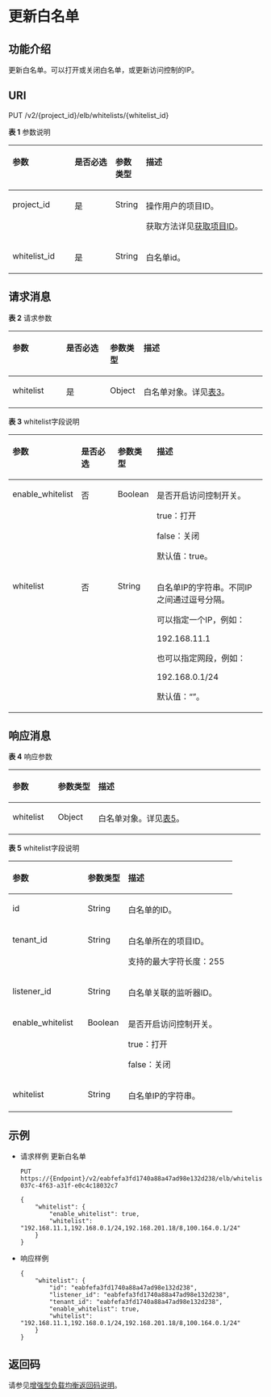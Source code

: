 # 更新白名单<a name="zh-cn_topic_0096561579"></a>

## 功能介绍<a name="zh-cn_topic_0082414423_section25592982141010"></a>

更新白名单。可以打开或关闭白名单，或更新访问控制的IP。

## URI<a name="zh-cn_topic_0082414423_section1020336141010"></a>

PUT /v2/\{project\_id\}/elb/whitelists/\{whitelist\_id\}

**表 1**  参数说明

<a name="table19284434847"></a>
<table><thead align="left"><tr id="row53207345413"><th class="cellrowborder" valign="top" width="24.717528247175284%" id="mcps1.2.5.1.1"><p id="p14320103411418"><a name="p14320103411418"></a><a name="p14320103411418"></a>参数</p>
</th>
<th class="cellrowborder" valign="top" width="16.478352164783523%" id="mcps1.2.5.1.2"><p id="p17321193410416"><a name="p17321193410416"></a><a name="p17321193410416"></a>是否必选</p>
</th>
<th class="cellrowborder" valign="top" width="9.37906209379062%" id="mcps1.2.5.1.3"><p id="p93217345414"><a name="p93217345414"></a><a name="p93217345414"></a>参数类型</p>
</th>
<th class="cellrowborder" valign="top" width="49.42505749425058%" id="mcps1.2.5.1.4"><p id="p103219344418"><a name="p103219344418"></a><a name="p103219344418"></a>描述</p>
</th>
</tr>
</thead>
<tbody><tr id="row41261482555"><td class="cellrowborder" valign="top" width="24.717528247175284%" headers="mcps1.2.5.1.1 "><p id="p1399071505415"><a name="p1399071505415"></a><a name="p1399071505415"></a>project_id</p>
</td>
<td class="cellrowborder" valign="top" width="16.478352164783523%" headers="mcps1.2.5.1.2 "><p id="zh-cn_topic_0020100158_p557643211309"><a name="zh-cn_topic_0020100158_p557643211309"></a><a name="zh-cn_topic_0020100158_p557643211309"></a>是</p>
</td>
<td class="cellrowborder" valign="top" width="9.37906209379062%" headers="mcps1.2.5.1.3 "><p id="zh-cn_topic_0020100158_p6162677511304"><a name="zh-cn_topic_0020100158_p6162677511304"></a><a name="zh-cn_topic_0020100158_p6162677511304"></a>String</p>
</td>
<td class="cellrowborder" valign="top" width="49.42505749425058%" headers="mcps1.2.5.1.4 "><p id="zh-cn_topic_0020100158_p35845144113012"><a name="zh-cn_topic_0020100158_p35845144113012"></a><a name="zh-cn_topic_0020100158_p35845144113012"></a>操作用户的项目ID。</p>
<p id="p8222164914610"><a name="p8222164914610"></a><a name="p8222164914610"></a>获取方法详见<a href="获取项目ID.md">获取项目ID</a>。</p>
</td>
</tr>
<tr id="row17321934649"><td class="cellrowborder" valign="top" width="24.717528247175284%" headers="mcps1.2.5.1.1 "><p id="p13211434942"><a name="p13211434942"></a><a name="p13211434942"></a>whitelist_id</p>
</td>
<td class="cellrowborder" valign="top" width="16.478352164783523%" headers="mcps1.2.5.1.2 "><p id="p832115347410"><a name="p832115347410"></a><a name="p832115347410"></a>是</p>
</td>
<td class="cellrowborder" valign="top" width="9.37906209379062%" headers="mcps1.2.5.1.3 "><p id="p558811119178"><a name="p558811119178"></a><a name="p558811119178"></a>String</p>
</td>
<td class="cellrowborder" valign="top" width="49.42505749425058%" headers="mcps1.2.5.1.4 "><p id="p163215346417"><a name="p163215346417"></a><a name="p163215346417"></a>白名单id。</p>
</td>
</tr>
</tbody>
</table>

## 请求消息<a name="zh-cn_topic_0082414423_section50846133141010"></a>

**表 2**  请求参数

<a name="zh-cn_topic_0143878054_table25240599"></a>
<table><thead align="left"><tr id="zh-cn_topic_0143878054_row39640618"><th class="cellrowborder" valign="top" width="21.13%" id="mcps1.2.5.1.1"><p id="zh-cn_topic_0143878054_p56773510"><a name="zh-cn_topic_0143878054_p56773510"></a><a name="zh-cn_topic_0143878054_p56773510"></a>参数</p>
</th>
<th class="cellrowborder" valign="top" width="17.27%" id="mcps1.2.5.1.2"><p id="zh-cn_topic_0143878054_p35251631"><a name="zh-cn_topic_0143878054_p35251631"></a><a name="zh-cn_topic_0143878054_p35251631"></a>是否必选</p>
</th>
<th class="cellrowborder" valign="top" width="13.18%" id="mcps1.2.5.1.3"><p id="zh-cn_topic_0143878054_p36809868"><a name="zh-cn_topic_0143878054_p36809868"></a><a name="zh-cn_topic_0143878054_p36809868"></a>参数类型</p>
</th>
<th class="cellrowborder" valign="top" width="48.42%" id="mcps1.2.5.1.4"><p id="zh-cn_topic_0143878054_p9493129175219"><a name="zh-cn_topic_0143878054_p9493129175219"></a><a name="zh-cn_topic_0143878054_p9493129175219"></a>描述</p>
</th>
</tr>
</thead>
<tbody><tr id="zh-cn_topic_0143878054_row51856004"><td class="cellrowborder" valign="top" width="21.13%" headers="mcps1.2.5.1.1 "><p id="zh-cn_topic_0143878054_p39586799"><a name="zh-cn_topic_0143878054_p39586799"></a><a name="zh-cn_topic_0143878054_p39586799"></a>whitelist</p>
</td>
<td class="cellrowborder" valign="top" width="17.27%" headers="mcps1.2.5.1.2 "><p id="zh-cn_topic_0143878054_p52414126"><a name="zh-cn_topic_0143878054_p52414126"></a><a name="zh-cn_topic_0143878054_p52414126"></a>是</p>
</td>
<td class="cellrowborder" valign="top" width="13.18%" headers="mcps1.2.5.1.3 "><p id="zh-cn_topic_0143878054_p17685802"><a name="zh-cn_topic_0143878054_p17685802"></a><a name="zh-cn_topic_0143878054_p17685802"></a>Object</p>
</td>
<td class="cellrowborder" valign="top" width="48.42%" headers="mcps1.2.5.1.4 "><p id="zh-cn_topic_0143878054_p23263818"><a name="zh-cn_topic_0143878054_p23263818"></a><a name="zh-cn_topic_0143878054_p23263818"></a>白名单对象。详见<a href="#zh-cn_topic_0143878054_table8047771">表3</a>。</p>
</td>
</tr>
</tbody>
</table>

**表 3**  whitelist字段说明

<a name="zh-cn_topic_0143878054_table8047771"></a>
<table><thead align="left"><tr id="zh-cn_topic_0143878054_row55214998"><th class="cellrowborder" valign="top" width="21.39%" id="mcps1.2.5.1.1"><p id="zh-cn_topic_0143878054_p43229817"><a name="zh-cn_topic_0143878054_p43229817"></a><a name="zh-cn_topic_0143878054_p43229817"></a>参数</p>
</th>
<th class="cellrowborder" valign="top" width="16.98%" id="mcps1.2.5.1.2"><p id="zh-cn_topic_0143878054_p11954326"><a name="zh-cn_topic_0143878054_p11954326"></a><a name="zh-cn_topic_0143878054_p11954326"></a>是否必选</p>
</th>
<th class="cellrowborder" valign="top" width="13.25%" id="mcps1.2.5.1.3"><p id="zh-cn_topic_0143878054_p28776339"><a name="zh-cn_topic_0143878054_p28776339"></a><a name="zh-cn_topic_0143878054_p28776339"></a>参数类型</p>
</th>
<th class="cellrowborder" valign="top" width="48.38%" id="mcps1.2.5.1.4"><p id="zh-cn_topic_0143878054_p49182104"><a name="zh-cn_topic_0143878054_p49182104"></a><a name="zh-cn_topic_0143878054_p49182104"></a>描述</p>
</th>
</tr>
</thead>
<tbody><tr id="zh-cn_topic_0143878054_row24327502"><td class="cellrowborder" valign="top" width="21.39%" headers="mcps1.2.5.1.1 "><p id="zh-cn_topic_0143878054_p24370652"><a name="zh-cn_topic_0143878054_p24370652"></a><a name="zh-cn_topic_0143878054_p24370652"></a>enable_whitelist</p>
</td>
<td class="cellrowborder" valign="top" width="16.98%" headers="mcps1.2.5.1.2 "><p id="zh-cn_topic_0143878054_p27865835"><a name="zh-cn_topic_0143878054_p27865835"></a><a name="zh-cn_topic_0143878054_p27865835"></a>否</p>
</td>
<td class="cellrowborder" valign="top" width="13.25%" headers="mcps1.2.5.1.3 "><p id="zh-cn_topic_0143878054_p19315100237"><a name="zh-cn_topic_0143878054_p19315100237"></a><a name="zh-cn_topic_0143878054_p19315100237"></a>Boolean</p>
</td>
<td class="cellrowborder" valign="top" width="48.38%" headers="mcps1.2.5.1.4 "><p id="zh-cn_topic_0143878054_p18641129"><a name="zh-cn_topic_0143878054_p18641129"></a><a name="zh-cn_topic_0143878054_p18641129"></a>是否开启访问控制开关。</p>
<p id="zh-cn_topic_0143878054_p952924417504"><a name="zh-cn_topic_0143878054_p952924417504"></a><a name="zh-cn_topic_0143878054_p952924417504"></a>true：打开</p>
<p id="zh-cn_topic_0143878054_p315412015112"><a name="zh-cn_topic_0143878054_p315412015112"></a><a name="zh-cn_topic_0143878054_p315412015112"></a>false：关闭</p>
<p id="zh-cn_topic_0143878054_p19957125510422"><a name="zh-cn_topic_0143878054_p19957125510422"></a><a name="zh-cn_topic_0143878054_p19957125510422"></a>默认值：true。</p>
</td>
</tr>
<tr id="zh-cn_topic_0143878054_row7507204"><td class="cellrowborder" valign="top" width="21.39%" headers="mcps1.2.5.1.1 "><p id="zh-cn_topic_0143878054_p4103816"><a name="zh-cn_topic_0143878054_p4103816"></a><a name="zh-cn_topic_0143878054_p4103816"></a>whitelist</p>
</td>
<td class="cellrowborder" valign="top" width="16.98%" headers="mcps1.2.5.1.2 "><p id="zh-cn_topic_0143878054_p63973680"><a name="zh-cn_topic_0143878054_p63973680"></a><a name="zh-cn_topic_0143878054_p63973680"></a>否</p>
</td>
<td class="cellrowborder" valign="top" width="13.25%" headers="mcps1.2.5.1.3 "><p id="zh-cn_topic_0143878054_p14485605"><a name="zh-cn_topic_0143878054_p14485605"></a><a name="zh-cn_topic_0143878054_p14485605"></a>String</p>
</td>
<td class="cellrowborder" valign="top" width="48.38%" headers="mcps1.2.5.1.4 "><p id="zh-cn_topic_0143878054_p058752114472"><a name="zh-cn_topic_0143878054_p058752114472"></a><a name="zh-cn_topic_0143878054_p058752114472"></a>白名单IP的字符串。不同IP之间通过逗号分隔。</p>
<p id="zh-cn_topic_0143878054_p2602102514718"><a name="zh-cn_topic_0143878054_p2602102514718"></a><a name="zh-cn_topic_0143878054_p2602102514718"></a>可以指定一个IP，例如：</p>
<p id="zh-cn_topic_0143878054_p918264520479"><a name="zh-cn_topic_0143878054_p918264520479"></a><a name="zh-cn_topic_0143878054_p918264520479"></a>192.168.11.1</p>
<p id="zh-cn_topic_0143878054_p29586371"><a name="zh-cn_topic_0143878054_p29586371"></a><a name="zh-cn_topic_0143878054_p29586371"></a>也可以指定网段，例如：</p>
<p id="zh-cn_topic_0143878054_p8879143214717"><a name="zh-cn_topic_0143878054_p8879143214717"></a><a name="zh-cn_topic_0143878054_p8879143214717"></a>192.168.0.1/24</p>
<p id="zh-cn_topic_0143878054_p28402003453"><a name="zh-cn_topic_0143878054_p28402003453"></a><a name="zh-cn_topic_0143878054_p28402003453"></a>默认值：“”。</p>
</td>
</tr>
</tbody>
</table>

## 响应消息<a name="zh-cn_topic_0082414423_section54672198141010"></a>

**表 4**  响应参数

<a name="zh-cn_topic_0143878054_table1999612"></a>
<table><thead align="left"><tr id="zh-cn_topic_0143878054_row64631692"><th class="cellrowborder" valign="top" width="18%" id="mcps1.2.4.1.1"><p id="zh-cn_topic_0143878054_p675705"><a name="zh-cn_topic_0143878054_p675705"></a><a name="zh-cn_topic_0143878054_p675705"></a>参数</p>
</th>
<th class="cellrowborder" valign="top" width="16%" id="mcps1.2.4.1.2"><p id="zh-cn_topic_0143878054_p54732163"><a name="zh-cn_topic_0143878054_p54732163"></a><a name="zh-cn_topic_0143878054_p54732163"></a>参数类型</p>
</th>
<th class="cellrowborder" valign="top" width="66%" id="mcps1.2.4.1.3"><p id="zh-cn_topic_0143878054_p4120209"><a name="zh-cn_topic_0143878054_p4120209"></a><a name="zh-cn_topic_0143878054_p4120209"></a>描述</p>
</th>
</tr>
</thead>
<tbody><tr id="zh-cn_topic_0143878054_row65301516"><td class="cellrowborder" valign="top" width="18%" headers="mcps1.2.4.1.1 "><p id="zh-cn_topic_0143878054_p54931419"><a name="zh-cn_topic_0143878054_p54931419"></a><a name="zh-cn_topic_0143878054_p54931419"></a>whitelist</p>
</td>
<td class="cellrowborder" valign="top" width="16%" headers="mcps1.2.4.1.2 "><p id="zh-cn_topic_0143878054_p20259943"><a name="zh-cn_topic_0143878054_p20259943"></a><a name="zh-cn_topic_0143878054_p20259943"></a>Object</p>
</td>
<td class="cellrowborder" valign="top" width="66%" headers="mcps1.2.4.1.3 "><p id="zh-cn_topic_0143878054_p30442647"><a name="zh-cn_topic_0143878054_p30442647"></a><a name="zh-cn_topic_0143878054_p30442647"></a>白名单对象。详见<a href="#zh-cn_topic_0143878054_table5548368">表5</a>。</p>
</td>
</tr>
</tbody>
</table>

**表 5**  whitelist字段说明

<a name="zh-cn_topic_0143878054_table5548368"></a>
<table><thead align="left"><tr id="zh-cn_topic_0143878054_zh-cn_topic_0143878053_row45839354"><th class="cellrowborder" valign="top" width="33.573357335733576%" id="mcps1.2.4.1.1"><p id="zh-cn_topic_0143878054_zh-cn_topic_0143878053_p22000213"><a name="zh-cn_topic_0143878054_zh-cn_topic_0143878053_p22000213"></a><a name="zh-cn_topic_0143878054_zh-cn_topic_0143878053_p22000213"></a>参数</p>
</th>
<th class="cellrowborder" valign="top" width="18.011801180118013%" id="mcps1.2.4.1.2"><p id="zh-cn_topic_0143878054_zh-cn_topic_0143878053_p37186841"><a name="zh-cn_topic_0143878054_zh-cn_topic_0143878053_p37186841"></a><a name="zh-cn_topic_0143878054_zh-cn_topic_0143878053_p37186841"></a>参数类型</p>
</th>
<th class="cellrowborder" valign="top" width="48.41484148414841%" id="mcps1.2.4.1.3"><p id="zh-cn_topic_0143878054_zh-cn_topic_0143878053_p59344108"><a name="zh-cn_topic_0143878054_zh-cn_topic_0143878053_p59344108"></a><a name="zh-cn_topic_0143878054_zh-cn_topic_0143878053_p59344108"></a>描述</p>
</th>
</tr>
</thead>
<tbody><tr id="zh-cn_topic_0143878054_zh-cn_topic_0143878053_row42143481"><td class="cellrowborder" valign="top" width="33.573357335733576%" headers="mcps1.2.4.1.1 "><p id="zh-cn_topic_0143878054_zh-cn_topic_0143878053_p58178790"><a name="zh-cn_topic_0143878054_zh-cn_topic_0143878053_p58178790"></a><a name="zh-cn_topic_0143878054_zh-cn_topic_0143878053_p58178790"></a>id</p>
</td>
<td class="cellrowborder" valign="top" width="18.011801180118013%" headers="mcps1.2.4.1.2 "><p id="zh-cn_topic_0143878054_zh-cn_topic_0143878053_p8601456153613"><a name="zh-cn_topic_0143878054_zh-cn_topic_0143878053_p8601456153613"></a><a name="zh-cn_topic_0143878054_zh-cn_topic_0143878053_p8601456153613"></a>String</p>
</td>
<td class="cellrowborder" valign="top" width="48.41484148414841%" headers="mcps1.2.4.1.3 "><p id="zh-cn_topic_0143878054_zh-cn_topic_0143878053_p62933377"><a name="zh-cn_topic_0143878054_zh-cn_topic_0143878053_p62933377"></a><a name="zh-cn_topic_0143878054_zh-cn_topic_0143878053_p62933377"></a>白名单的ID。</p>
</td>
</tr>
<tr id="zh-cn_topic_0143878054_zh-cn_topic_0143878053_row29529486"><td class="cellrowborder" valign="top" width="33.573357335733576%" headers="mcps1.2.4.1.1 "><p id="zh-cn_topic_0143878054_zh-cn_topic_0143878053_p43078143"><a name="zh-cn_topic_0143878054_zh-cn_topic_0143878053_p43078143"></a><a name="zh-cn_topic_0143878054_zh-cn_topic_0143878053_p43078143"></a>tenant_id</p>
</td>
<td class="cellrowborder" valign="top" width="18.011801180118013%" headers="mcps1.2.4.1.2 "><p id="zh-cn_topic_0143878054_zh-cn_topic_0143878053_p66777590"><a name="zh-cn_topic_0143878054_zh-cn_topic_0143878053_p66777590"></a><a name="zh-cn_topic_0143878054_zh-cn_topic_0143878053_p66777590"></a>String</p>
</td>
<td class="cellrowborder" valign="top" width="48.41484148414841%" headers="mcps1.2.4.1.3 "><p id="zh-cn_topic_0143878054_zh-cn_topic_0143878053_p40275672"><a name="zh-cn_topic_0143878054_zh-cn_topic_0143878053_p40275672"></a><a name="zh-cn_topic_0143878054_zh-cn_topic_0143878053_p40275672"></a>白名单所在的项目ID。</p>
<p id="zh-cn_topic_0143878054_zh-cn_topic_0143878053_p13774541163418"><a name="zh-cn_topic_0143878054_zh-cn_topic_0143878053_p13774541163418"></a><a name="zh-cn_topic_0143878054_zh-cn_topic_0143878053_p13774541163418"></a>支持的最大字符长度：255</p>
</td>
</tr>
<tr id="zh-cn_topic_0143878054_zh-cn_topic_0143878053_row26936734"><td class="cellrowborder" valign="top" width="33.573357335733576%" headers="mcps1.2.4.1.1 "><p id="zh-cn_topic_0143878054_zh-cn_topic_0143878053_p34391822"><a name="zh-cn_topic_0143878054_zh-cn_topic_0143878053_p34391822"></a><a name="zh-cn_topic_0143878054_zh-cn_topic_0143878053_p34391822"></a>listener_id</p>
</td>
<td class="cellrowborder" valign="top" width="18.011801180118013%" headers="mcps1.2.4.1.2 "><p id="zh-cn_topic_0143878054_zh-cn_topic_0143878053_p1044313103716"><a name="zh-cn_topic_0143878054_zh-cn_topic_0143878053_p1044313103716"></a><a name="zh-cn_topic_0143878054_zh-cn_topic_0143878053_p1044313103716"></a>String</p>
</td>
<td class="cellrowborder" valign="top" width="48.41484148414841%" headers="mcps1.2.4.1.3 "><p id="zh-cn_topic_0143878054_zh-cn_topic_0143878053_p24747384"><a name="zh-cn_topic_0143878054_zh-cn_topic_0143878053_p24747384"></a><a name="zh-cn_topic_0143878054_zh-cn_topic_0143878053_p24747384"></a>白名单关联的监听器ID。</p>
</td>
</tr>
<tr id="zh-cn_topic_0143878054_zh-cn_topic_0143878053_row21399872"><td class="cellrowborder" valign="top" width="33.573357335733576%" headers="mcps1.2.4.1.1 "><p id="zh-cn_topic_0143878054_zh-cn_topic_0143878053_p55668057"><a name="zh-cn_topic_0143878054_zh-cn_topic_0143878053_p55668057"></a><a name="zh-cn_topic_0143878054_zh-cn_topic_0143878053_p55668057"></a>enable_whitelist</p>
</td>
<td class="cellrowborder" valign="top" width="18.011801180118013%" headers="mcps1.2.4.1.2 "><p id="zh-cn_topic_0143878054_zh-cn_topic_0143878053_p12818767"><a name="zh-cn_topic_0143878054_zh-cn_topic_0143878053_p12818767"></a><a name="zh-cn_topic_0143878054_zh-cn_topic_0143878053_p12818767"></a>Boolean</p>
</td>
<td class="cellrowborder" valign="top" width="48.41484148414841%" headers="mcps1.2.4.1.3 "><p id="zh-cn_topic_0143878054_zh-cn_topic_0143878053_p31687177"><a name="zh-cn_topic_0143878054_zh-cn_topic_0143878053_p31687177"></a><a name="zh-cn_topic_0143878054_zh-cn_topic_0143878053_p31687177"></a>是否开启访问控制开关。</p>
<p id="zh-cn_topic_0143878054_zh-cn_topic_0143878053_p07333135114"><a name="zh-cn_topic_0143878054_zh-cn_topic_0143878053_p07333135114"></a><a name="zh-cn_topic_0143878054_zh-cn_topic_0143878053_p07333135114"></a>true：打开</p>
<p id="zh-cn_topic_0143878054_zh-cn_topic_0143878053_p57393175115"><a name="zh-cn_topic_0143878054_zh-cn_topic_0143878053_p57393175115"></a><a name="zh-cn_topic_0143878054_zh-cn_topic_0143878053_p57393175115"></a>false：关闭</p>
</td>
</tr>
<tr id="zh-cn_topic_0143878054_zh-cn_topic_0143878053_row16749139"><td class="cellrowborder" valign="top" width="33.573357335733576%" headers="mcps1.2.4.1.1 "><p id="zh-cn_topic_0143878054_zh-cn_topic_0143878053_p14503023"><a name="zh-cn_topic_0143878054_zh-cn_topic_0143878053_p14503023"></a><a name="zh-cn_topic_0143878054_zh-cn_topic_0143878053_p14503023"></a>whitelist</p>
</td>
<td class="cellrowborder" valign="top" width="18.011801180118013%" headers="mcps1.2.4.1.2 "><p id="zh-cn_topic_0143878054_zh-cn_topic_0143878053_p33894211"><a name="zh-cn_topic_0143878054_zh-cn_topic_0143878053_p33894211"></a><a name="zh-cn_topic_0143878054_zh-cn_topic_0143878053_p33894211"></a>String</p>
</td>
<td class="cellrowborder" valign="top" width="48.41484148414841%" headers="mcps1.2.4.1.3 "><p id="zh-cn_topic_0143878054_zh-cn_topic_0143878053_p61076600"><a name="zh-cn_topic_0143878054_zh-cn_topic_0143878053_p61076600"></a><a name="zh-cn_topic_0143878054_zh-cn_topic_0143878053_p61076600"></a>白名单IP的字符串。</p>
</td>
</tr>
</tbody>
</table>

## 示例<a name="section1031614164560"></a>

-   请求样例 更新白名单

    ```
    PUT https://{Endpoint}/v2/eabfefa3fd1740a88a47ad98e132d238/elb/whitelists/dcaf46f1-037c-4f63-a31f-e0c4c18032c7
    
    { 
        "whitelist": { 
            "enable_whitelist": true,  
            "whitelist": "192.168.11.1,192.168.0.1/24,192.168.201.18/8,100.164.0.1/24" 
        } 
    }
    ```

-   响应样例

    ```
    { 
        "whitelist": { 
            "id": "eabfefa3fd1740a88a47ad98e132d238",  
            "listener_id": "eabfefa3fd1740a88a47ad98e132d238",  
            "tenant_id": "eabfefa3fd1740a88a47ad98e132d238",  
            "enable_whitelist": true,  
            "whitelist": "192.168.11.1,192.168.0.1/24,192.168.201.18/8,100.164.0.1/24" 
        } 
    }
    ```


## 返回码<a name="zh-cn_topic_0049139664_section36936567"></a>

请参见[增强型负载均衡返回码说明](增强型负载均衡返回码说明.md)。

